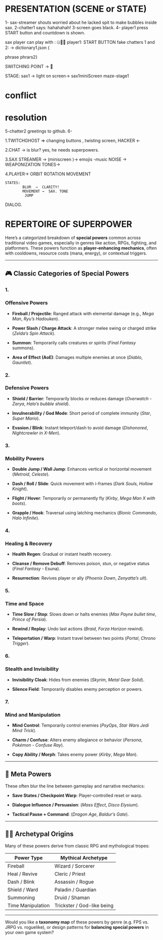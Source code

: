 
# PRESENTATION  (SCENE or STATE)
1- sax-streamer shouts worried about he lacked spit to make bubbles inside sax.
2-chatter1 says: hahahahah!
3-screen goes black.
4- player1 press  START button and countdown is shown. 


sax player can play with :  🤐🫠😠
player1: START BUTTON
fake chatters 1 and 2: →  dictionary1.json { 

phrase
phrars2}
  
SWITCHING POINT →   👹 

STAGE: 
sax1 →  light on
screen→  sax1miniScreen
		 maze-stage1 


# conflict
# resolution 



5-chatter2 greetings to github. 
6- 


1.TWITCHGHOST => changing buttons , twisting screen, HACKER <- 

2.CHAT →  is blur? 
          yes, he needs superpowers. 

3.SAX STREAMER →   (miniscreen )→ emojis -music
	NOISE →  WEAPONIZATION
	TONES→  
	

4.PLAYER→           ORBIT
			  ROTATION 
			 MOVEMENT 
	
	STATES:  
			BLUR  →  CLARITY!
		    MOVEMENT →  SAX. TONE
		     JUMP


DIALOG. 


# REPERTOIRE OF SUPERPOWER

Here’s a categorized breakdown of **special powers** common across traditional video games, especially in genres like action, RPGs, fighting, and platformers. These powers function as **player-enhancing mechanics**, often with cooldowns, resource costs (mana, energy), or contextual triggers.

---

## **🎮 Classic Categories of Special Powers**

  

### **1.** 

### **Offensive Powers**

- **Fireball / Projectile**: Ranged attack with elemental damage (e.g., _Mega Man_, _Ryu’s Hadouken_).
    
- **Power Slash / Charge Attack**: A stronger melee swing or charged strike (_Zelda’s Spin Attack_).
    
- **Summon**: Temporarily calls creatures or spirits (_Final Fantasy_ summons).
    
- **Area of Effect (AoE)**: Damages multiple enemies at once (_Diablo_, _Gauntlet_).
    

  

### **2.** 

### **Defensive Powers**

- **Shield / Barrier**: Temporarily blocks or reduces damage (_Overwatch - Zarya_, _Halo’s bubble shield_).
    
- **Invulnerability / God Mode**: Short period of complete immunity (_Star_, _Super Mario_).
    
- **Evasion / Blink**: Instant teleport/dash to avoid damage (_Dishonored_, _Nightcrawler in X-Men_).
    

  

### **3.** 

### **Mobility Powers**

- **Double Jump / Wall Jump**: Enhances vertical or horizontal movement (_Metroid_, _Celeste_).
    
- **Dash / Roll / Slide**: Quick movement with i-frames (_Dark Souls_, _Hollow Knight_).
    
- **Flight / Hover**: Temporarily or permanently fly (_Kirby_, _Mega Man X with boots_).
    
- **Grapple / Hook**: Traversal using latching mechanics (_Bionic Commando_, _Halo Infinite_).
    

  

### **4.** 

### **Healing & Recovery**

- **Health Regen**: Gradual or instant health recovery.
    
- **Cleanse / Remove Debuff**: Removes poison, stun, or negative status (_Final Fantasy_ - Esuna).
    
- **Resurrection**: Revives player or ally (_Phoenix Down_, _Zenyatta’s ult_).
    

  

### **5.** 

### **Time and Space**

- **Time Slow / Stop**: Slows down or halts enemies (_Max Payne bullet time_, _Prince of Persia_).
    
- **Rewind / Replay**: Undo last actions (_Braid_, _Forza Horizon_ rewind).
    
- **Teleportation / Warp**: Instant travel between two points (_Portal_, _Chrono Trigger_).
    

  

### **6.** 

### **Stealth and Invisibility**

- **Invisibility Cloak**: Hides from enemies (_Skyrim_, _Metal Gear Solid_).
    
- **Silence Field**: Temporarily disables enemy perception or powers.
    

  

### **7.** 

### **Mind and Manipulation**

- **Mind Control**: Temporarily control enemies (_PsyOps_, _Star Wars Jedi Mind Trick_).
    
- **Charm / Confuse**: Alters enemy allegiance or behavior (_Persona_, _Pokémon - Confuse Ray_).
    
- **Copy Ability / Morph**: Takes enemy power (_Kirby_, _Mega Man_).
    

---

## **🧠 Meta Powers**

  

These often blur the line between gameplay and narrative mechanics:

- **Save States / Checkpoint Warp**: Player-controlled reset or warp.
    
- **Dialogue Influence / Persuasion**: (_Mass Effect_, _Disco Elysium_).
    
- **Tactical Pause + Command**: (_Dragon Age_, _Baldur’s Gate_).
    

---

## **🧙‍♂️ Archetypal Origins**

  

Many of these powers derive from classic RPG and mythological tropes:

| **Power Type**    | **Mythical Archetype**     |
| ----------------- | -------------------------- |
| Fireball          | Wizard / Sorcerer          |
| Heal / Revive     | Cleric / Priest            |
| Dash / Blink      | Assassin / Rogue           |
| Shield / Ward     | Paladin / Guardian         |
| Summoning         | Druid / Shaman             |
| Time Manipulation | Trickster / God-like being |

  

---

Would you like a **taxonomy map** of these powers by genre (e.g. FPS vs. JRPG vs. roguelike), or design patterns for **balancing special powers** in your own game system?